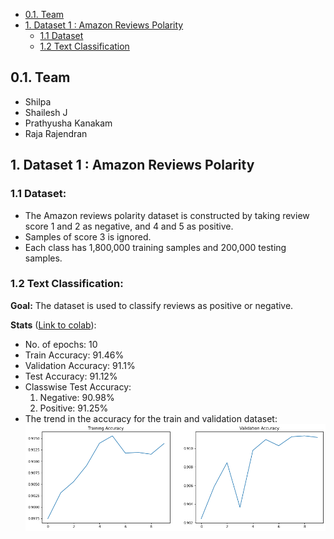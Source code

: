 - [0.1. Team](#01-team)
- [1. Dataset 1 : Amazon Reviews Polarity](#1-dataset-1--amazon-reviews-polarity)
  - [1.1 Dataset](#11-dataset)   
  - [1.2 Text Classification](#12-text-classification)

## 0.1. Team

- Shilpa
- Shailesh J
- Prathyusha Kanakam
- Raja Rajendran

## 1. Dataset 1 : Amazon Reviews Polarity 

### 1.1 Dataset:
* The Amazon reviews polarity dataset is constructed by taking review score 1 and 2 as negative, and 4 and 5 as positive. 
* Samples of score 3 is ignored. 
* Each class has 1,800,000 training samples and 200,000 testing samples.

### 1.2 Text Classification:
**Goal:** The dataset is used to classify reviews as positive or negative.

**Stats** ([Link to colab](https://github.com/m-shilpa/END3/blob/main/Session_5_TorchText/S5_TorchText_AmazonReviewPolarity.ipynb)):

* No. of epochs: 10   
* Train Accuracy: 91.46%  
* Validation Accuracy: 91.1%   
* Test Accuracy: 91.12%
* Classwise Test Accuracy:
  1. Negative: 90.98%
  2. Positive: 91.25%
* The trend in the accuracy for the train and validation dataset:    
  ![Accuracy Trend](https://github.com/m-shilpa/END3/blob/main/Session_5_TorchText/images/s5_accuracy_trend.png)
